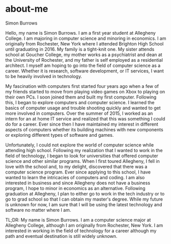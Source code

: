 # about-me
Simon Burrows

Hello, my name is Simon Burrows. I am a first year student at Allegheny College. I am majoring in computer science and minoring in economics. I am originally from Rochester, New York where I attended Brighton High School until graduating in 2016. My family is a tight-knit one. My sister attends school at Goucher College, my mother works as a psychiatrist and dean at the University of Rochester, and my father is self employed as a residential architect. I myself am hoping to go into the field of computer science as a career. Whether it is research, software development, or IT services, I want to be heavily involved in technology.

My fascination with computers first started four years ago when a few of my friends started to move from playing video games on Xbox to playing on their own PCs. I soon joined them and built my first computer. Following this, I began to explore computers and computer science. I learned the basics of computer usage and trouble shooting quickly and wanted to get more involved in computers. Over the summer of 2015, I worked as an intern for an at home IT service and realized that this was something I could do for a career. Ever since then I have maintained my interest in different aspects of computers whether its building machines with new components or exploring different types of software and games.

Unfortunately, I could not explore the world of computer science while attending high school. Following my realization that I wanted to work in the field of technology, I began to look for universities that offered computer science and other similar programs. When I first toured Allegheny, I fell in love with the school and, to my delight, discovered that there was a computer science program. Ever since applying to this school, I have wanted to learn the intricacies of computers and coding. I am also interested in business and since Allegheny does not have a business program, I hope to minor in economics as an alternative. Following graduation at Allegheny, I plan to either go to work in the tech industry or to go to grad school so that I can obtain my master's degree. While my future is unknown for now, I am sure that I will be using the latest technology and software no matter where I am.

TL;DR: My name is Simon Burrows. I am a computer science major at Allegheny College, although I am originally from Rochester, New York. I am interested in working in the field of technology for a career although my path and eventual destination is still widely unknown.
